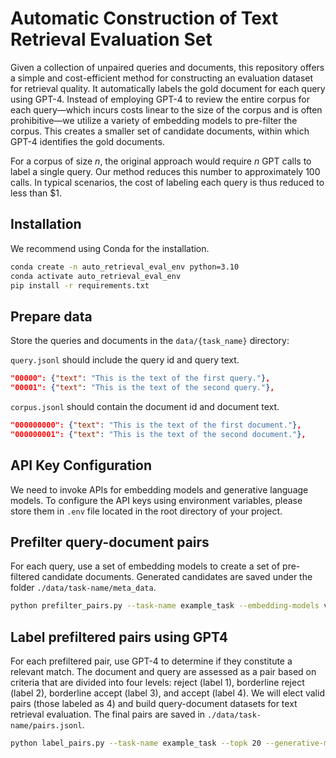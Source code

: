 # Automatic Construction of Text Retrieval Evaluation Set
Given a collection of unpaired queries and documents, this repository offers a simple and cost-efficient method for constructing an evaluation dataset for retrieval quality. It automatically labels the gold document for each query using GPT-4. Instead of employing GPT-4 to review the entire corpus for each query—which incurs costs linear to the size of the corpus and is often prohibitive—we utilize a variety of embedding models to pre-filter the corpus. This creates a smaller set of candidate documents, within which GPT-4 identifies the gold documents.

For a corpus of size $n$, the original approach would require $n$ GPT calls to label a single query. Our method reduces this number to approximately 100 calls. In typical scenarios, the cost of labeling each query is thus reduced to less than $1.

## Installation

We recommend using Conda for the installation.

```bash
conda create -n auto_retrieval_eval_env python=3.10
conda activate auto_retrieval_eval_env
pip install -r requirements.txt
```

## Prepare data
Store the queries and documents in the `data/{task_name}` directory:

`query.jsonl` should include the query id and query text.
```json
"00000": {"text": "This is the text of the first query."},
"00001": {"text": "This is the text of the second query."},
```

`corpus.jsonl` should contain the document id and document text.
```json
"000000000": {"text": "This is the text of the first document."},
"000000001": {"text": "This is the text of the second document."},
```

## API Key Configuration

We need to invoke APIs for embedding models and generative language models. To configure the API keys using environment variables, please store them in `.env` file located in the root directory of your project.

## Prefilter query-document pairs

For each query, use a set of embedding models to create a set of pre-filtered candidate documents. Generated candidates are saved under the folder `./data/task-name/meta_data`.

```bash
python prefilter_pairs.py --task-name example_task --embedding-models voyage-large-2,text-embedding-3-large --topk 20
```

## Label prefiltered pairs using GPT4

For each prefiltered pair, use GPT-4 to determine if they constitute a relevant match. The document and query are assessed as a pair based on criteria that are divided into four levels: reject (label 1), borderline reject (label 2), borderline accept (label 3), and accept (label 4). We will elect valid pairs (those labeled as 4) and build query-document datasets for text retrieval evaluation. The final pairs are saved in `./data/task-name/pairs.jsonl`.

```bash
python label_pairs.py --task-name example_task --topk 20 --generative-model gpt-4-0125-preview
```